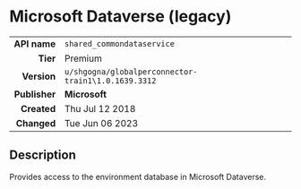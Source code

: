# Microsoft Dataverse (legacy)
| | |
|-:|-|
|**API name**|`shared_commondataservice`|
|**Tier**|Premium|
|**Version**|`u/shgogna/globalperconnector-train1\1.0.1639.3312`|
|**Publisher**|**Microsoft**|
|**Created**|Thu Jul 12 2018|
|**Changed**|Tue Jun 06 2023|

## Description
Provides access to the environment database in Microsoft Dataverse.
